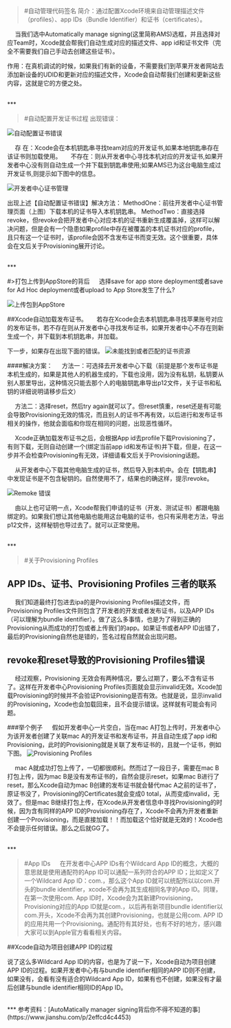 >#自动管理代码签名
简介：通过配置Xcode环境来自动管理描述文件（profiles）、app IDs（Bundle Identifier）和证书（certificates）。


&emsp;  当我们选中Automatically manage signing(这里简称AMS)选框，并且选择对应Team时，Xcode就会帮我们自动生成对应的描述文件、app id和证书文件（完全不需要我们自己手动去创建这些证书）。

作用：在真机调试的时候，如果我们有新的设备，不需要我们到苹果开发者网站去添加新设备的UDID和更新对应的描述文件，Xcode会自动帮我们创建和更新这些内容，这就是它的方便之处。

<br/>
***



>#自动配置开发证书过程
出现错误：

![自动配置证书错误](https://upload-images.jianshu.io/upload_images/2959789-2d0a2b64a286166f.png?imageMogr2/auto-orient/strip%7CimageView2/2/w/1240)



&emsp;  存   在：Xcode会在本机钥匙串寻找team对应的开发证书,如果本地钥匙串存在该证书则加载使用。 
&emsp;  不存在：则从开发者中心寻找本机对应的开发证书,如果开发者中心没有则自动生成一个并下载到钥匙串使用;如果AMS已为这台电脑生成过开发证书,则提示如下图中的信息。

![开发者中心证书管理](https://upload-images.jianshu.io/upload_images/2959789-161a67b6c25f878f.png?imageMogr2/auto-orient/strip%7CimageView2/2/w/1240)

出现上述【自动配置证书错误】解决方法：
MethodOne：前往开发者中心证书管理页面（上图）下载本机的证书导入本机钥匙串。
MethodTwo：直接选择revoke，但revoke会把开发者中心对应本机的证书重新生成覆盖掉，这样可以解决问题，但是会有一个隐患如果profile中存在被覆盖的本机证书对应的profile，且只有这一个证书时，该profile会因不含发布证书而变无效。这个很重要，具体会在文后关于Provisioning展开讨论。

<br/>
***

#>打包上传到AppStore的背后
&emsp;  选择save for app store deployment或者save for Ad Hoc deployment或者upload to App Store发生了什么?

![上传包到AppStore](https://upload-images.jianshu.io/upload_images/2959789-67dd4ba0d62fade8.jpg?imageMogr2/auto-orient/strip%7CimageView2/2/w/1240)

##Xcode自动加载发布证书。
&emsp;  若存在Xcode会去本机钥匙串寻找苹果账号对应的发布证书，若不存在则从开发者中心寻找发布证书，如果开发者中心不存在则新生成一个，并下载到本机钥匙串，并加载。

下一步，如果存在出现下面的错误。
![未能找到或者匹配的证书资源](https://upload-images.jianshu.io/upload_images/2959789-58fc46d32ba77c00.jpg?imageMogr2/auto-orient/strip%7CimageView2/2/w/1240)

####解决方案：
&emsp; 方法一：可选择去开发者中心下载（前提是那个发布证书是本机生成的，如果是其他人的机器生成的，下载也没用，因为没有私钥，私钥要从别人那里导出，这种情况只能去那个人的电脑钥匙串导出p12文件，关于证书和私钥的详细说明请移步后文）

&emsp; 方法二：选择reset，然后try again就可以了。但reset慎重，reset还是有可能会导致Provisioning无效的情况，而且别人的证书不再有效，以后进行和发布证书相关的操作，他就会面临和你现在相同的问题，出现恶性循环。


&emsp;    Xcode正确加载发布证书之后，会根据App id去profile下载Provisioning了，有则下载，无则自动创建一个(绑定当前app id和发布证书)并下载，但是，在这一步并不会检查Provisioning有无效，详细请看文后关于Provisioning话题。

&emsp; 从开发者中心下载其他电脑生成的证书，然后导入到本机中。会在【钥匙串】中发现证书是不包含秘钥的。自然使用不了，结果也的确这样，提示revoke。

![Remoke 错误](https://upload-images.jianshu.io/upload_images/2959789-61f7e41d0a4232c2.png?imageMogr2/auto-orient/strip%7CimageView2/2/w/1240)

&emsp; 由以上也可证明一点，Xcode帮我们申请的证书（开发、测试证书）都跟电脑绑定的。如果我们想让其他电脑也能用这台电脑的证书，也只有采用老方法，导出p12文件，这样秘钥也导过去了。就可以正常使用。

<br/>
***


>#关于Provisioning Profiles

##  APP IDs、证书、Provisioning Profiles 三者的联系
&emsp; 我们知道最终打包进去ipa的是Provisioning Profiles描述文件，而Provisioning Profiles文件则包含了开发者的开发或者发布证书，以及APP IDs（可以理解为bundle identifier）。做了这么多事情，也是为了得到正确的Provisioning从而成功的打包或者上传我们的app。如果证书或者APP ID出错了，最后的Provisioning自然也是错的，签名过程自然就会出现问题。
<br/>

##  revoke和reset导致的Provisioning Profiles错误
&emsp; 经过观察，Provisioning 无效会有两种情况，要么过期了，要么不含有证书了。这样在开发者中心Provisioning Profiles页面就会显示invalid无效。Xcode加载Provisioning的时候并不会验证Provisioning是否有效。也就是说，显示invalid的Provisioning，Xcode也会加载回来，且不会提示错误。这样就有可能会有问题。

###举个例子
&emsp; 假如开发者中心一片空白，当在mac A打包上传时，开发者中心为该开发者创建了关联mac A的开发证书和发布证书，并且自动生成了app id和Provisioning，此时的Provisioning就是关联了发布证书的，且就一个证书，例如下图。
![Provisioning Profiles](https://upload-images.jianshu.io/upload_images/2959789-12e90be2adca5564.jpeg?imageMogr2/auto-orient/strip%7CimageView2/2/w/1240)

&emsp; mac A就成功打包上传了，一切都很顺利。然而过了一段日子，需要在mac B打包上传，因为mac B是没有发布证书的，自然会提示reset，如果mac B进行了reset，那么Xcode自动为mac B创建的发布证书就会替代mac A之前的证书了，原证书没了，Provisioning的Certificates就会变成0 total，从而变成invalid，无效了。但是mac B继续打包上传，在Xcode从开发者信息中寻找Provisioning的时候，因为含有同样的APP ID的Provisioning存在了，Xcode不会再为开发者重新创建一个Provisioning，而是直接加载！！而加载这个恰好就是无效的！Xcode也不会提示任何错误。那么之后就GG了。

<br/>
***



>#App IDs
&emsp; 在开发者中心APP IDs有个Wildcard App ID的概念，大概的意思就是使用通配符的App ID可以通配一系列符合的APP ID；比如定义了一个Wildcard App ID：com.，那么这个App ID就可以统配所以以com.开头的bundle identifier，xcode不会再为其生成相同名字的App ID。同理，在第一次使用com. App ID时，Xcode会为其新建Provisioning，Provisioning对应的App ID就是com.，以后再有新项目bundle identifier以com.开头，Xcode不会再为其创建Provisioning，也就是公用com. APP ID的应用共用一个Provisioning。通配符有其好处，也有不好的地方，感兴趣大家可以到Apple官方看看相关内容。

##Xcode自动为项目创建APP ID的过程

说了这么多Wildcard App ID的内容，也是为了说一下，Xcode自动为项目创建APP ID的过程。如果开发者中心有与bundle identifier相同的APP ID则不创建，如果没有，会看有没有适合的Wildcard App ID，如果有也不创建，如果没有才最后创建与bundle identifier相同ID的App ID。




<br/>
***
参考资料：[AutoMatically manager signing背后你不得不知道的事](https://www.jianshu.com/p/2effcd4c4453)















